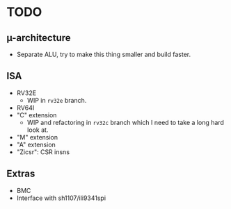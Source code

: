 # TODO

## µ-architecture

* Separate ALU, try to make this thing smaller and build faster.

## ISA

* RV32E
  * WIP in `rv32e` branch.
* RV64I
* "C" extension
  * WIP and refactoring in `rv32c` branch which I need to take a long hard look at.
* "M" extension
* "A" extension
* "Zicsr": CSR insns

## Extras

* BMC
* Interface with sh1107/ili9341spi
